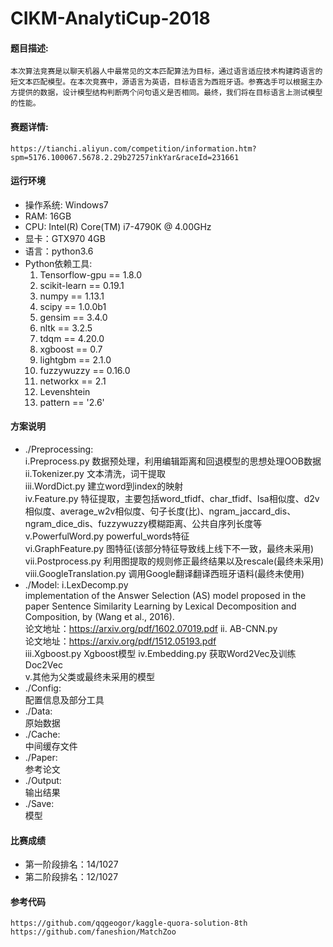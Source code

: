 # CIKM-AnalytiCup-2018

#### 题目描述:  
    本次算法竞赛是以聊天机器人中最常见的文本匹配算法为目标，通过语言适应技术构建跨语言的短文本匹配模型。在本次竞赛中，源语言为英语，目标语言为西班牙语。参赛选手可以根据主办方提供的数据，设计模型结构判断两个问句语义是否相同。最终，我们将在目标语言上测试模型的性能。  

#### 赛题详情:  
    https://tianchi.aliyun.com/competition/information.htm?spm=5176.100067.5678.2.29b27257inkYar&raceId=231661

#### 运行环境
* 操作系统: Windows7  
* RAM: 16GB
* CPU: Intel(R) Core(TM) i7-4790K @ 4.00GHz     
* 显卡：GTX970 4GB  
* 语言：python3.6
* Python依赖工具:
    1.	Tensorflow-gpu == 1.8.0
    2.	scikit-learn == 0.19.1
    3.	numpy == 1.13.1
    4.	scipy == 1.0.0b1
    5.	gensim == 3.4.0
    6.	nltk == 3.2.5
    7.	tdqm == 4.20.0  
    8.  xgboost == 0.7  
    9.  lightgbm == 2.1.0
    10. fuzzywuzzy == 0.16.0  
    11. networkx == 2.1
    12. Levenshtein
    13. pattern == '2.6'  

#### 方案说明  
* ./Preprocessing:  
    i.Preprocess.py 数据预处理，利用编辑距离和回退模型的思想处理OOB数据  
    ii.Tokenizer.py 文本清洗，词干提取  
    iii.WordDict.py 建立word到index的映射  
    iv.Feature.py 特征提取，主要包括word_tfidf、char_tfidf、lsa相似度、d2v相似度、average_w2v相似度、句子长度(比)、ngram_jaccard_dis、ngram_dice_dis、fuzzywuzzy模糊距离、公共自序列长度等  
    v.PowerfulWord.py powerful_words特征  
    vi.GraphFeature.py 图特征(该部分特征导致线上线下不一致，最终未采用)  
    vii.Postprocess.py 利用图提取的规则修正最终结果以及rescale(最终未采用)  
    viii.GoogleTranslation.py 调用Google翻译翻译西班牙语料(最终未使用)
* ./Model:
    i.LexDecomp.py  
    implementation of the Answer Selection (AS) model proposed in the paper Sentence Similarity Learning by Lexical Decomposition and Composition, by (Wang et al., 2016).  
    论文地址：https://arxiv.org/pdf/1602.07019.pdf
    ii. AB-CNN.py  
    论文地址：https://arxiv.org/pdf/1512.05193.pdf  
    iii.Xgboost.py  Xgboost模型 
    iv.Embedding.py  获取Word2Vec及训练Doc2Vec  
    v.其他为父类或最终未采用的模型 
* ./Config:  
    配置信息及部分工具  
* ./Data:  
    原始数据  
* ./Cache:  
    中间缓存文件  
* ./Paper:  
    参考论文  
* ./Output:  
    输出结果  
* ./Save:  
    模型

#### 比赛成绩
* 第一阶段排名：14/1027
* 第二阶段排名：12/1027

#### 参考代码
    https://github.com/qqgeogor/kaggle-quora-solution-8th
    https://github.com/faneshion/MatchZoo
    






